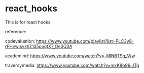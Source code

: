 # react_hooks
This is for react hooks


reference:

codevaluation:
https://www.youtube.com/playlist?list=PLC3y8-rFHvwisvxhZ135pogtX7_Oe3Q3A

academind:
https://www.youtube.com/watch?v=-MlNBTSg_Ww

traversymedia:
https://www.youtube.com/watch?v=mxK8b99iJTg
